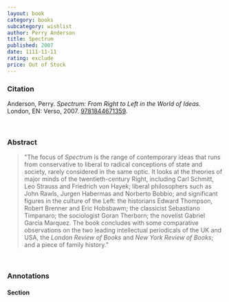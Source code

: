 ```yaml
---
layout: book
category: books
subcategory: wishlist
author: Perry Anderson
title: Spectrum
published: 2007
date: 1111-11-11
rating: exclude
price: Out of Stock
---
```


### Citation

Anderson, Perry. *Spectrum: From Right to Left in the World of Ideas.* London, EN: Verso, 2007. [9781844671359](https://www.versobooks.com/en-ca/products/1956-spectrum).

<br>

### Abstract

> "The focus of *Spectrum* is the range of contemporary ideas that runs from conservative to liberal to radical conceptions of state and society, rarely considered in the same optic. It looks at the theories of major minds of the twentieth-century Right, including Carl Schmitt, Leo Strauss and Friedrich von Hayek; liberal philosophers such as John Rawls, Jurgen Habermas and Norberto Bobbio; and significant figures in the culture of the Left: the historians Edward Thompson, Robert Brenner and Eric Hobsbawm; the classicist Sebastiano Timpanaro; the sociologist Goran Therborn; the novelist Gabriel Garcia Marquez. The book concludes with some comparative observations on the two leading intellectual periodicals of the UK and USA, the *London Review of Books* and *New York Review of Books*; and a piece of family history."

<br>

### Annotations

#### Section

<br>
